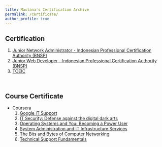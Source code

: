 ```yaml
---
title: Maulana's Certification Archive
permalink: /certificate/
author_profile: true
---
```


## Certification
1. [Junior Network Administrator - Indonesian Professional Certification Authority (BNSP)](https://drive.google.com/file/d/1oDYb5xPQExoj7383geL__YHo3I9F74Xy/view?usp=sharing)
2. [Junior Web Developer - Indonesian Professional Certification Authority (BNSP)](https://drive.google.com/file/d/1EOOkXbW4YoH7CmK_oJ1FnXJuWRwsoA1E/view?usp=sharing)
3. [TOEIC](https://drive.google.com/file/d/1h7PWlX1vJGI51SizShN7TnCz8A48teoJ/view?usp=sharing)

<br>

## Course Certificate
* Coursera
  1. [Google IT Support](https://coursera.org/share/d9c00fee4a0d457ade611cbe5938958b)
  2. [IT Security: Defense against the digital dark arts](https://coursera.org/share/8cea90abe7d1b2cc1221d24593f8b81f)
  3. [Operating Systems and You: Becoming a Power User](https://coursera.org/share/40cb1a76cb73fdc0fcc3a4743b934ef4)
  4. [System Administration and IT Infrastructure Services](https://coursera.org/share/489ad40bd72984dfbfddb2156b07051b)
  5. [The Bits and Bytes of Computer Networking](https://coursera.org/share/f45e0b5ab943e706271a27b5037eb23a)
  6. [Technical Support Fundamentals](https://coursera.org/share/478e032ec5cb7f149fc35a7fea35f8e4)
